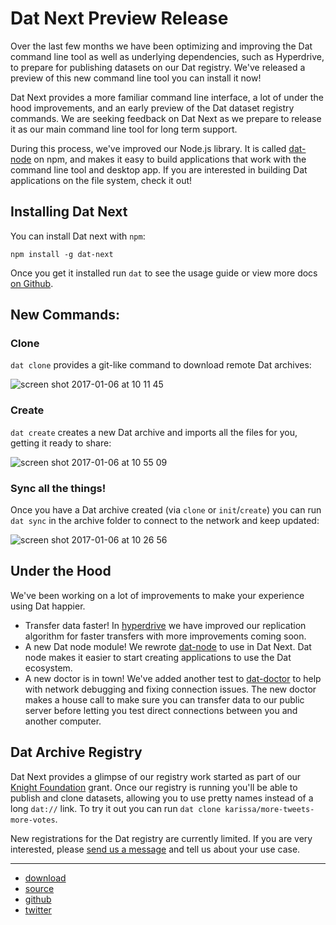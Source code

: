 # Dat Next Preview Release

Over the last few months we have been optimizing and improving the Dat command line tool as well as underlying dependencies, such as Hyperdrive, to prepare for publishing datasets on our Dat registry. We've released a preview of this new command line tool you can install it now!

Dat Next provides a more familiar command line interface, a lot of under the hood improvements, and an early preview of the Dat dataset registry commands. We are seeking feedback on Dat Next as we prepare to release it as our main command line tool for long term support.

During this process, we've improved our Node.js library. It is called [dat-node](https://github.com/datproject/dat-node) on npm, and makes it easy to build applications that work with the command line tool and desktop app. If you are interested in building Dat applications on the file system, check it out!

## Installing Dat Next

You can install Dat next with `npm`:

```
npm install -g dat-next
```

Once you get it installed run `dat` to see the usage guide or view more docs [on Github](https://github.com/joehand/dat-next).

## New Commands:

### Clone

`dat clone` provides a git-like command to download remote Dat archives:

![screen shot 2017-01-06 at 10 11 45](https://cloud.githubusercontent.com/assets/684965/21727956/9fdc561e-d3f8-11e6-8710-f2cae09fbaff.png)

### Create

`dat create` creates a new Dat archive and imports all the files for you, getting it ready to share:

![screen shot 2017-01-06 at 10 55 09](https://cloud.githubusercontent.com/assets/684965/21729169/ab9051e4-d3fe-11e6-9ba7-ae674880caff.png)

### Sync all the things!

Once you have a Dat archive created (via `clone` or `init`/`create`) you can run `dat sync` in the archive folder to connect to the network and keep updated:

![screen shot 2017-01-06 at 10 26 56](https://cloud.githubusercontent.com/assets/684965/21728360/b21d5d80-d3fa-11e6-9d47-8631a93a46da.png)

## Under the Hood

We've been working on a lot of improvements to make your experience using Dat happier.

* Transfer data faster! In [hyperdrive](https://github.com/mafintosh/hyperdrive) we have improved our replication algorithm for faster transfers with more improvements coming soon.
* A new Dat node module! We rewrote [dat-node](https://github.com/datproject/dat-node) to use in Dat Next. Dat node makes it easier to start creating applications to use the Dat ecosystem.
* A new doctor is in town! We've added another test to [dat-doctor](https://github.com/joehand/dat-doctor) to help with network debugging and fixing connection issues. The new doctor makes a house call to make sure you can transfer data to our public server before letting you test direct connections between you and another computer.

## Dat Archive Registry

Dat Next provides a glimpse of our registry work started as part of our [Knight Foundation](https://datproject.org/blog/2016-02-01-announcing-publicbits) grant. Once our registry is running you'll be able to publish and clone datasets, allowing you to use pretty names instead of a long `dat://` link. To try it out you can run `dat clone karissa/more-tweets-more-votes`.

New registrations for the Dat registry are currently limited. If you are very interested, please [send us a message](https://twitter.com/datproject) and tell us about your use case.

---

* [download](https://npmjs.com/dat-next)
* [source](https://github.com/joehand/dat-next)
* [github](https://github.com/datproject)
* [twitter](https://twitter.com/datproject)
